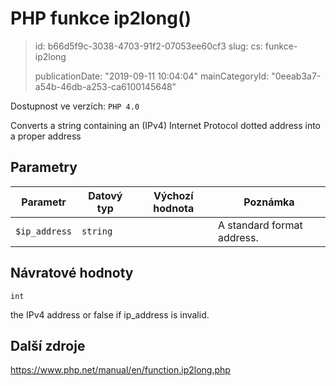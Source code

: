 PHP funkce ip2long()
====================

> id: b66d5f9c-3038-4703-91f2-07053ee60cf3
> slug:
> 	cs: funkce-ip2long
>
> publicationDate: "2019-09-11 10:04:04"
> mainCategoryId: "0eeab3a7-a54b-46db-a253-ca6100145648"

Dostupnost ve verzích: `PHP 4.0`

Converts a string containing an (IPv4) Internet Protocol dotted address into a proper address


Parametry
--------------

| Parametr | Datový typ | Výchozí hodnota | Poznámka |
|-----|-----|-----|-----|
| `$ip_address` | `string` |  | A standard format address. |


Návratové hodnoty
----------------

`int`

the IPv4 address or false if ip_address
is invalid.

Další zdroje
------------

https://www.php.net/manual/en/function.ip2long.php
